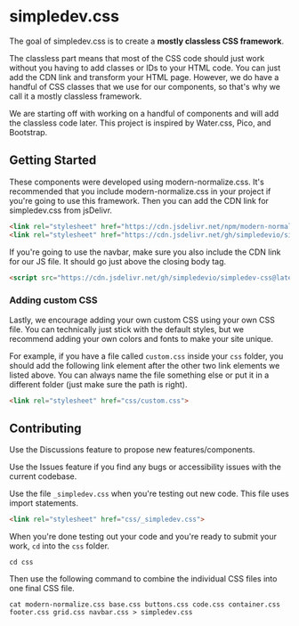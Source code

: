 # simpledev.css

The goal of simpledev.css is to create a **mostly classless CSS framework**.

The classless part means that most of the CSS code should just work without you having to add classes or IDs to your HTML code. You can just add the CDN link and transform your HTML page. However, we do have a handful of CSS classes that we use for our components, so that's why we call it a mostly classless framework.

We are starting off with working on a handful of components and will add the classless code later. This project is inspired by Water.css, Pico, and Bootstrap.

## Getting Started

These components were developed using modern-normalize.css. It's recommended that you include modern-normalize.css in your project if you're going to use this framework. Then you can add the CDN link for simpledev.css from jsDelivr.

```html
<link rel="stylesheet" href="https://cdn.jsdelivr.net/npm/modern-normalize@2.0.0/modern-normalize.min.css">
<link rel="stylesheet" href="https://cdn.jsdelivr.net/gh/simpledevio/simpledev-css@latest/css/simpledev.css">
```

If you're going to use the navbar, make sure you also include the CDN link for our JS file. It should go just above the closing body tag.

```html
<script src="https://cdn.jsdelivr.net/gh/simpledevio/simpledev-css@latest/js/navbar.js"></script>
```

### Adding custom CSS

Lastly, we encourage adding your own custom CSS using your own CSS file. You can technically just stick with the default styles, but we recommend adding your own colors and fonts to make your site unique.

For example, if you have a file called `custom.css` inside your `css` folder, you should add the following link element after the other two link elements we listed above. You can always name the file something else or put it in a different folder (just make sure the path is right).

```html
<link rel="stylesheet" href="css/custom.css">
```

## Contributing

Use the Discussions feature to propose new features/components.

Use the Issues feature if you find any bugs or accessibility issues with the current codebase.

Use the file `_simpledev.css` when you're testing out new code. This file uses import statements.

```html
<link rel="stylesheet" href="css/_simpledev.css">
```

When you're done testing out your code and you're ready to submit your work, `cd` into the `css` folder.

```
cd css
```

Then use the following command to combine the individual CSS files into one final CSS file.

```
cat modern-normalize.css base.css buttons.css code.css container.css footer.css grid.css navbar.css > simpledev.css
```
